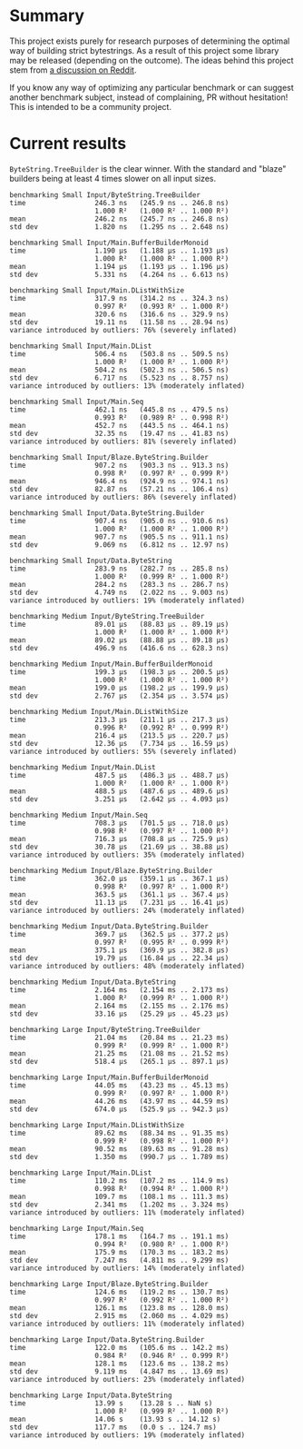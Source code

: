 # Summary

This project exists purely for research purposes of determining the optimal way of building strict bytestrings. As a result of this project some library may be released (depending on the outcome). The ideas behind this project stem from [a discussion on Reddit](https://www.reddit.com/r/haskell/comments/3qj53a/an_alternative_bytestring_builder/).

If you know any way of optimizing any particular benchmark or can suggest another benchmark subject, instead of complaining, PR without hesitation! This is intended to be a community project.

# Current results

`ByteString.TreeBuilder` is the clear winner. With the standard and "blaze" builders being at least 4 times slower on all input sizes.

    benchmarking Small Input/ByteString.TreeBuilder
    time                 246.3 ns   (245.9 ns .. 246.8 ns)
                         1.000 R²   (1.000 R² .. 1.000 R²)
    mean                 246.2 ns   (245.7 ns .. 246.8 ns)
    std dev              1.820 ns   (1.295 ns .. 2.648 ns)

    benchmarking Small Input/Main.BufferBuilderMonoid
    time                 1.190 μs   (1.188 μs .. 1.193 μs)
                         1.000 R²   (1.000 R² .. 1.000 R²)
    mean                 1.194 μs   (1.193 μs .. 1.196 μs)
    std dev              5.331 ns   (4.264 ns .. 6.613 ns)

    benchmarking Small Input/Main.DListWithSize
    time                 317.9 ns   (314.2 ns .. 324.3 ns)
                         0.997 R²   (0.993 R² .. 1.000 R²)
    mean                 320.6 ns   (316.6 ns .. 329.9 ns)
    std dev              19.11 ns   (11.58 ns .. 28.94 ns)
    variance introduced by outliers: 76% (severely inflated)

    benchmarking Small Input/Main.DList
    time                 506.4 ns   (503.8 ns .. 509.5 ns)
                         1.000 R²   (1.000 R² .. 1.000 R²)
    mean                 504.2 ns   (502.3 ns .. 506.5 ns)
    std dev              6.717 ns   (5.523 ns .. 8.757 ns)
    variance introduced by outliers: 13% (moderately inflated)

    benchmarking Small Input/Main.Seq
    time                 462.1 ns   (445.8 ns .. 479.5 ns)
                         0.993 R²   (0.989 R² .. 0.998 R²)
    mean                 452.7 ns   (443.5 ns .. 464.1 ns)
    std dev              32.35 ns   (19.47 ns .. 41.83 ns)
    variance introduced by outliers: 81% (severely inflated)

    benchmarking Small Input/Blaze.ByteString.Builder
    time                 907.2 ns   (903.3 ns .. 913.3 ns)
                         0.998 R²   (0.997 R² .. 0.999 R²)
    mean                 946.4 ns   (924.9 ns .. 974.1 ns)
    std dev              82.87 ns   (57.21 ns .. 106.4 ns)
    variance introduced by outliers: 86% (severely inflated)

    benchmarking Small Input/Data.ByteString.Builder
    time                 907.4 ns   (905.0 ns .. 910.6 ns)
                         1.000 R²   (1.000 R² .. 1.000 R²)
    mean                 907.7 ns   (905.5 ns .. 911.1 ns)
    std dev              9.069 ns   (6.812 ns .. 12.97 ns)

    benchmarking Small Input/Data.ByteString
    time                 283.9 ns   (282.7 ns .. 285.8 ns)
                         1.000 R²   (0.999 R² .. 1.000 R²)
    mean                 284.2 ns   (283.3 ns .. 286.7 ns)
    std dev              4.749 ns   (2.022 ns .. 9.003 ns)
    variance introduced by outliers: 19% (moderately inflated)

    benchmarking Medium Input/ByteString.TreeBuilder
    time                 89.01 μs   (88.83 μs .. 89.19 μs)
                         1.000 R²   (1.000 R² .. 1.000 R²)
    mean                 89.02 μs   (88.88 μs .. 89.18 μs)
    std dev              496.9 ns   (416.6 ns .. 628.3 ns)

    benchmarking Medium Input/Main.BufferBuilderMonoid
    time                 199.3 μs   (198.3 μs .. 200.5 μs)
                         1.000 R²   (1.000 R² .. 1.000 R²)
    mean                 199.0 μs   (198.2 μs .. 199.9 μs)
    std dev              2.767 μs   (2.354 μs .. 3.574 μs)

    benchmarking Medium Input/Main.DListWithSize
    time                 213.3 μs   (211.1 μs .. 217.3 μs)
                         0.996 R²   (0.992 R² .. 0.999 R²)
    mean                 216.4 μs   (213.5 μs .. 220.7 μs)
    std dev              12.36 μs   (7.734 μs .. 16.59 μs)
    variance introduced by outliers: 55% (severely inflated)

    benchmarking Medium Input/Main.DList
    time                 487.5 μs   (486.3 μs .. 488.7 μs)
                         1.000 R²   (1.000 R² .. 1.000 R²)
    mean                 488.5 μs   (487.6 μs .. 489.6 μs)
    std dev              3.251 μs   (2.642 μs .. 4.093 μs)

    benchmarking Medium Input/Main.Seq
    time                 708.3 μs   (701.5 μs .. 718.0 μs)
                         0.998 R²   (0.997 R² .. 1.000 R²)
    mean                 716.3 μs   (708.8 μs .. 725.9 μs)
    std dev              30.78 μs   (21.69 μs .. 38.88 μs)
    variance introduced by outliers: 35% (moderately inflated)

    benchmarking Medium Input/Blaze.ByteString.Builder
    time                 362.0 μs   (359.1 μs .. 367.1 μs)
                         0.998 R²   (0.997 R² .. 1.000 R²)
    mean                 363.5 μs   (361.1 μs .. 367.4 μs)
    std dev              11.13 μs   (7.231 μs .. 16.41 μs)
    variance introduced by outliers: 24% (moderately inflated)

    benchmarking Medium Input/Data.ByteString.Builder
    time                 369.7 μs   (362.5 μs .. 377.2 μs)
                         0.997 R²   (0.995 R² .. 0.999 R²)
    mean                 375.1 μs   (369.9 μs .. 382.8 μs)
    std dev              19.79 μs   (16.84 μs .. 22.34 μs)
    variance introduced by outliers: 48% (moderately inflated)

    benchmarking Medium Input/Data.ByteString
    time                 2.164 ms   (2.154 ms .. 2.173 ms)
                         1.000 R²   (0.999 R² .. 1.000 R²)
    mean                 2.164 ms   (2.155 ms .. 2.176 ms)
    std dev              33.16 μs   (25.29 μs .. 45.23 μs)

    benchmarking Large Input/ByteString.TreeBuilder
    time                 21.04 ms   (20.84 ms .. 21.23 ms)
                         0.999 R²   (0.999 R² .. 1.000 R²)
    mean                 21.25 ms   (21.08 ms .. 21.52 ms)
    std dev              518.4 μs   (265.1 μs .. 897.1 μs)

    benchmarking Large Input/Main.BufferBuilderMonoid
    time                 44.05 ms   (43.23 ms .. 45.13 ms)
                         0.999 R²   (0.997 R² .. 1.000 R²)
    mean                 44.26 ms   (43.97 ms .. 44.59 ms)
    std dev              674.0 μs   (525.9 μs .. 942.3 μs)

    benchmarking Large Input/Main.DListWithSize
    time                 89.62 ms   (88.34 ms .. 91.35 ms)
                         0.999 R²   (0.998 R² .. 1.000 R²)
    mean                 90.52 ms   (89.63 ms .. 91.28 ms)
    std dev              1.350 ms   (990.7 μs .. 1.789 ms)

    benchmarking Large Input/Main.DList
    time                 110.2 ms   (107.2 ms .. 114.9 ms)
                         0.998 R²   (0.994 R² .. 1.000 R²)
    mean                 109.7 ms   (108.1 ms .. 111.3 ms)
    std dev              2.341 ms   (1.202 ms .. 3.324 ms)
    variance introduced by outliers: 11% (moderately inflated)

    benchmarking Large Input/Main.Seq
    time                 178.1 ms   (164.7 ms .. 191.1 ms)
                         0.994 R²   (0.980 R² .. 1.000 R²)
    mean                 175.9 ms   (170.3 ms .. 183.2 ms)
    std dev              7.247 ms   (4.811 ms .. 9.299 ms)
    variance introduced by outliers: 14% (moderately inflated)

    benchmarking Large Input/Blaze.ByteString.Builder
    time                 124.6 ms   (119.2 ms .. 130.7 ms)
                         0.997 R²   (0.992 R² .. 1.000 R²)
    mean                 126.1 ms   (123.8 ms .. 128.0 ms)
    std dev              2.915 ms   (2.060 ms .. 4.029 ms)
    variance introduced by outliers: 11% (moderately inflated)

    benchmarking Large Input/Data.ByteString.Builder
    time                 122.0 ms   (105.6 ms .. 142.2 ms)
                         0.984 R²   (0.946 R² .. 0.999 R²)
    mean                 128.1 ms   (123.6 ms .. 138.2 ms)
    std dev              9.119 ms   (4.847 ms .. 13.69 ms)
    variance introduced by outliers: 23% (moderately inflated)

    benchmarking Large Input/Data.ByteString
    time                 13.99 s    (13.28 s .. NaN s)
                         1.000 R²   (0.999 R² .. 1.000 R²)
    mean                 14.06 s    (13.93 s .. 14.12 s)
    std dev              117.7 ms   (0.0 s .. 124.7 ms)
    variance introduced by outliers: 19% (moderately inflated)
